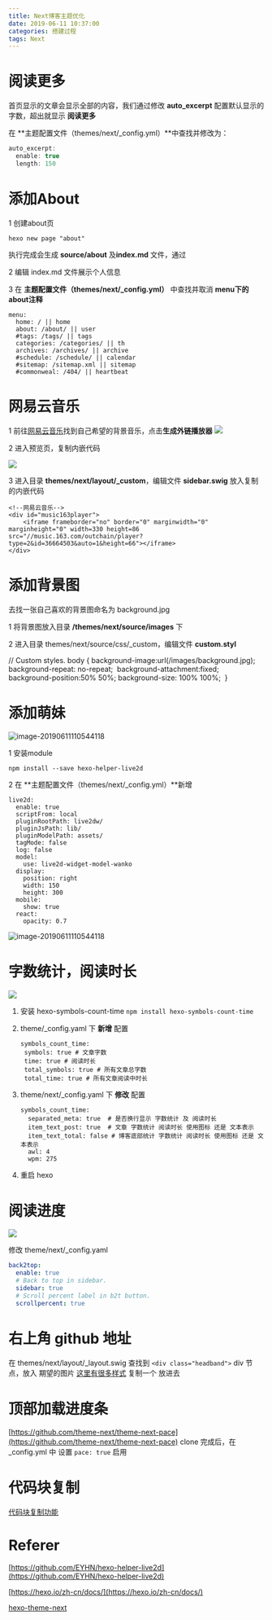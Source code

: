 ```yaml
---
title: Next博客主题优化
date: 2019-06-11 10:37:00
categories: 搭建过程
tags: Next
---
```


# 阅读更多

首页显示的文章会显示全部的内容，我们通过修改 **auto_excerpt** 配置默认显示的字数，超出就显示 **阅读更多**

在 **主题配置文件（themes/next/_config.yml）**中查找并修改为：

```c
auto_excerpt:
  enable: true
  length: 150
```

# 添加About

1 创建about页

```
hexo new page "about"
```

执行完成会生成 **source/about** 及**index.md** 文件，通过

2 编辑 index.md 文件展示个人信息

3 在 **主题配置文件（themes/next/_config.yml）** 中查找并取消 **menu下的about注释**

```
menu:
  home: / || home
  about: /about/ || user
  #tags: /tags/ || tags
  categories: /categories/ || th
  archives: /archives/ || archive
  #schedule: /schedule/ || calendar
  #sitemap: /sitemap.xml || sitemap
  #commonweal: /404/ || heartbeat
```



# 网易云音乐

1 前往[网易云音乐](<https://music.163.com/>)找到自己希望的背景音乐，点击**生成外链播放器** ![](../../images/2019-6/next_1.png)

2 进入预览页，复制内嵌代码

![](../../images/2019-6/next_2.jpg)



3 进入目录 **themes/next/layout/_custom**，编辑文件 **sidebar.swig** 放入复制的内嵌代码

```
<!--网易云音乐-->
<div id="music163player">
    <iframe frameborder="no" border="0" marginwidth="0" marginheight="0" width=330 height=86 src="//music.163.com/outchain/player?type=2&id=36664503&auto=1&height=66"></iframe>
</div>
```



# 添加背景图

去找一张自己喜欢的背景图命名为 background.jpg

1 将背景图放入目录 **/themes/next/source/images** 下

2 进入目录 themes/next/source/css/_custom，编辑文件 **custom.styl**

// Custom styles.
 body {
​    background-image:url(/images/background.jpg);
​    background-repeat: no-repeat;
​    background-attachment:fixed;
​    background-position:50% 50%;
​	background-size: 100% 100%;
​    }



# 添加萌妹

![image-20190611110544118](../../images/2019-6/next_3.png)

1 安装module

```
npm install --save hexo-helper-live2d
```

2 在 **主题配置文件（themes/next/_config.yml）**新增

```
live2d:
  enable: true
  scriptFrom: local
  pluginRootPath: live2dw/
  pluginJsPath: lib/
  pluginModelPath: assets/
  tagMode: false
  log: false
  model:
    use: live2d-widget-model-wanko
  display:
    position: right
    width: 150
    height: 300
  mobile:
    show: true
  react:
    opacity: 0.7
```


![image-20190611110544118](../../images/2019-6/next_4.png)

# 字数统计，阅读时长

![](../../images/2019-6/next_6.jpg)

1. 安装 hexo-symbols-count-time
     `npm install hexo-symbols-count-time`
2. theme/_config.yaml 下 **新增** 配置

   ```
   symbols_count_time:
    symbols: true # 文章字数
    time: true # 阅读时长
    total_symbols: true # 所有文章总字数
    total_time: true # 所有文章阅读中时长
   ```

3. theme/next/_config.yaml 下 **修改** 配置

   ```
   symbols_count_time:
     separated_meta: true  # 是否换行显示 字数统计 及 阅读时长
     item_text_post: true  # 文章 字数统计 阅读时长 使用图标 还是 文本表示
     item_text_total: false # 博客底部统计 字数统计 阅读时长 使用图标 还是 文本表示
     awl: 4
     wpm: 275
   ```

4. 重启  hexo

# 阅读进度

![](../../images/2019-6/next_7.png)

修改 theme/next/_config.yaml

```yaml
back2top:
  enable: true
  # Back to top in sidebar.
  sidebar: true
  # Scroll percent label in b2t button.
  scrollpercent: true
```

# 右上角 github 地址

在 themes/next/layout/_layout.swig 查找到 `<div class="headband">`  div 节点，放入 期望的图片 [这里有很多样式](http://tholman.com/github-corners/) 复制一个 放进去

# 顶部加载进度条
[https://github.com/theme-next/theme-next-pace](https://github.com/theme-next/theme-next-pace)
clone 完成后，在 _config.yml 中 设置
`pace: true` 启用
# 代码块复制

[代码块复制功能](<https://yfzhou.coding.me/2018/08/27/Hexo-Next%E6%90%AD%E5%BB%BA%E4%B8%AA%E4%BA%BA%E5%8D%9A%E5%AE%A2%EF%BC%88%E4%BB%A3%E7%A0%81%E5%9D%97%E5%A4%8D%E5%88%B6%E5%8A%9F%E8%83%BD%EF%BC%89/>)

# Referer

[https://github.com/EYHN/hexo-helper-live2d](https://github.com/EYHN/hexo-helper-live2d)

[https://hexo.io/zh-cn/docs/](https://hexo.io/zh-cn/docs/)

[hexo-theme-next](https://github.com/theme-next/hexo-theme-next)